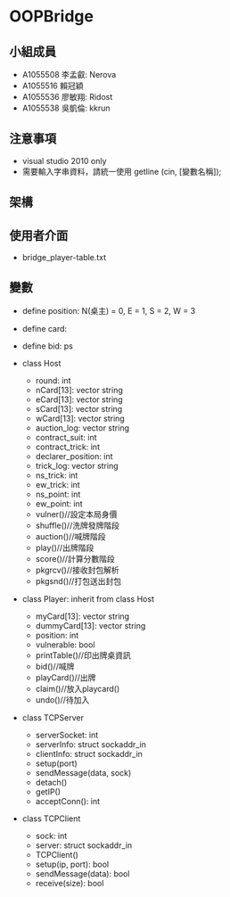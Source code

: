 # OOPBridge

## 小組成員
+ A1055508 李孟叡: Nerova
+ A1055516 賴冠穎
+ A1055536 廖敏翔: Ridost
+ A1055538 吳凱倫: kkrun

## 注意事項
+ visual studio 2010 only
+ 需要輸入字串資料，請統一使用 getline (cin, [變數名稱]);

## 架構

## 使用者介面
- bridge_player-table.txt

## 變數
+ define position: N(桌主) = 0, E = 1, S = 2, W = 3
+ define card: 
+ define bid: ps

+ class Host
  - round: int
  - nCard[13]: vector string
  - eCard[13]: vector string
  - sCard[13]: vector string
  - wCard[13]: vector string
  - auction_log: vector string
  - contract_suit: int
  - contract_trick: int
  - declarer_position: int
  - trick_log: vector string
  - ns_trick: int
  - ew_trick: int
  - ns_point: int
  - ew_point: int
  - vulner()//設定本局身價
  - shuffle()//洗牌發牌階段
  - auction()//喊牌階段
  - play()//出牌階段
  - score()//計算分數階段
  - pkgrcv()//接收封包解析
  - pkgsnd()//打包送出封包
+ class Player: inherit from class Host
  - myCard[13]: vector string
  - dummyCard[13]: vector string
  - position: int
  - vulnerable: bool
  - printTable()//印出牌桌資訊
  - bid()//喊牌
  - playCard()//出牌
  - claim()//放入playcard()
  - undo()//待加入
+ class TCPServer
  - serverSocket: int
  - serverInfo: struct sockaddr_in
  - clientInfo: struct sockaddr_in
  - setup(port)
  - sendMessage(data, sock)
  - detach()
  - getIP()
  - acceptConn(): int
+ class TCPClient
  - sock: int
  - server: struct sockaddr_in
  - TCPClient()
  - setup(ip, port): bool
  - sendMessage(data): bool
  - receive(size): bool

